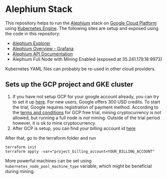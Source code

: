 Alephium Stack
==============

This repository helps to run the
[Alephium](https://github.com/alephium/alephium) stack on [Google
Cloud Platform](https://cloud.google.com/) using [Kubernetes
Engine](https://cloud.google.com/kubernetes-engine/). The following
sites are setup and exposed using the code in this repository:

- [Alephium Explorer](https://alephium.hongchao.me/#/blocks)
- [Alephium Overview - Grafana](https://grafana.hongchao.me/d/S3eJTo3Mk/alephium-overview?orgId=1&refresh=10s)
- [Alephium API Documentation](https://alephium.hongchao.me/docs)
- Alephium Full Node with Mining Enabled (exposed at 35.241.179.18:9973)

Kubernetes YAML files can probably be re-used in other cloud
providers.

## Sets up the GCP project and GKE cluster

1. If you have not setup GCP for your google account already, you can
   try to set it up [here](https://cloud.google.com/gcp/). For new
   users, Google offers 300 USD credits. To start the trial, Google
   requires registration of payment method. According to the [terms
   and conditions](https://cloud.google.com/terms/free-trial/) for GCP
   free trial, mining cryptocurrency is not allowed, but running a
   full node is *not* mining. Outside of the trial period however, it
   is ok to mine cryptocurrency.
2. After GCP is setup, you can find your billing account id
   [here](https://console.cloud.google.com/billing)

After that, go to the terraform folder and run

```
terraform init
terraform apply -var="project_billing_account=YOUR_BILLING_ACCOUNT"
```

More powerful machines can be set using
`kubernetes_node_pool_machine_type` variable, which might be
beneficial during mining.

